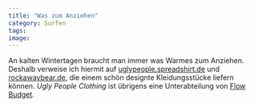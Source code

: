```yaml
---
title: "Was zum Anziehen"
category: Surfen
tags: 
image: 
---
```


An kalten Wintertagen braucht man immer was Warmes zum Anziehen. Deshalb verweise ich hiermit auf [uglypeople.spreadshirt.de](http://uglypeople.spreadshirt.de) und [rockawaybear.de](http://www.rockawaybear.com/), die einem schön designte Kleidungsstücke liefern können. *Ugly People Clothing* ist übrigens eine Unterabteilung von [Flow Budget](http://www.flowbudget.de).

